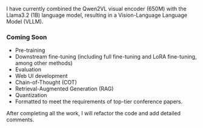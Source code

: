 I have currently combined the Qwen2VL visual encoder (650M) with the Llama3.2 (1B) language model, resulting in a Vision-Language Language Model (VLLM).
### Coming Soon
- Pre-training
- Downstream fine-tuning (including full fine-tuning and LoRA fine-tuning, among other methods)
- Evaluation
- Web UI development
- Chain-of-Thought (COT)
- Retrieval-Augmented Generation (RAG)
- Quantization
- Formatted to meet the requirements of top-tier conference papers.

After completing all the work, I will refactor the code and add detailed comments.
